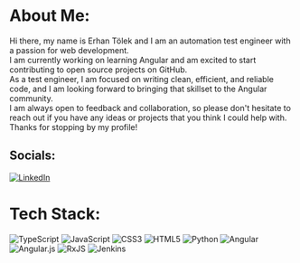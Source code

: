 #  About Me:
Hi there, my name is Erhan Tölek and I am an automation test engineer with a passion for web development. <br>I am currently working on learning Angular and am excited to start contributing to open source projects on GitHub. <br>As a test engineer, I am focused on writing clean, efficient, and reliable code, and I am looking forward to bringing that skillset to the Angular community. <br>I am always open to feedback and collaboration, so please don't hesitate to reach out if you have any ideas or projects that you think I could help with. <br>Thanks for stopping by my profile!


##  Socials:
[![LinkedIn](https://img.shields.io/badge/LinkedIn-%230077B5.svg?logo=linkedin&logoColor=white)](https://linkedin.com/in/erhan-tolek)

#  Tech Stack:
![TypeScript](https://img.shields.io/badge/typescript-%23007ACC.svg?style=flat&logo=typescript&logoColor=white) ![JavaScript](https://img.shields.io/badge/javascript-%23323330.svg?style=flat&logo=javascript&logoColor=%23F7DF1E) ![CSS3](https://img.shields.io/badge/css3-%231572B6.svg?style=flat&logo=css3&logoColor=white) ![HTML5](https://img.shields.io/badge/html5-%23E34F26.svg?style=flat&logo=html5&logoColor=white) ![Python](https://img.shields.io/badge/python-3670A0?style=flat&logo=python&logoColor=ffdd54) ![Angular](https://img.shields.io/badge/angular-%23DD0031.svg?style=flat&logo=angular&logoColor=white) ![Angular.js](https://img.shields.io/badge/angular.js-%23E23237.svg?style=flat&logo=angularjs&logoColor=white) ![RxJS](https://img.shields.io/badge/rxjs-%23B7178C.svg?style=flat&logo=reactivex&logoColor=white) ![Jenkins](https://img.shields.io/badge/jenkins-%232C5263.svg?style=flat&logo=jenkins&logoColor=white)

